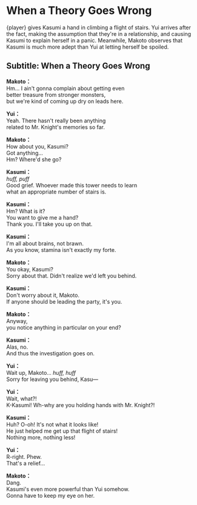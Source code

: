 # When a Theory Goes Wrong
{player} gives Kasumi a hand in climbing a flight of stairs. Yui arrives after the fact, making the assumption that they're in a relationship, and causing Kasumi to explain herself in a panic. Meanwhile, Makoto observes that Kasumi is much more adept than Yui at letting herself be spoiled.
  
## Subtitle: When a Theory Goes Wrong
  
**Makoto：**  
Hm... I ain't gonna complain about getting even  
better treasure from stronger monsters,  
but we're kind of coming up dry on leads here.  
  
**Yui：**  
Yeah. There hasn't really been anything  
related to Mr. Knight's memories so far.  
  
**Makoto：**  
How about you, Kasumi?  
Got anything...  
Hm? Where'd she go?  
  
**Kasumi：**  
*huff, puff*  
Good grief. Whoever made this tower needs to learn  
what an appropriate number of stairs is.  
  
**Kasumi：**  
Hm? What is it?  
You want to give me a hand?  
Thank you. I'll take you up on that.  
  
**Kasumi：**  
I'm all about brains, not brawn.  
As you know, stamina isn't exactly my forte.  
  
**Makoto：**  
You okay, Kasumi?  
Sorry about that. Didn't realize we'd left you behind.  
  
**Kasumi：**  
Don't worry about it, Makoto.  
If anyone should be leading the party, it's you.  
  
**Makoto：**  
Anyway,  
you notice anything in particular on your end?  
  
**Kasumi：**  
Alas, no.  
And thus the investigation goes on.  
  
**Yui：**  
Wait up, Makoto... *huff, huff*  
Sorry for leaving you behind, Kasu—  
  
**Yui：**  
Wait, what?!  
K-Kasumi! Wh-why are you holding hands with Mr. Knight?!  
  
**Kasumi：**  
Huh? O-oh! It's not what it looks like!  
He just helped me get up that flight of stairs!  
Nothing more, nothing less!  
  
**Yui：**  
R-right. Phew.  
That's a relief...  
  
**Makoto：**  
Dang.  
Kasumi's even more powerful than Yui somehow.  
Gonna have to keep my eye on her.  
